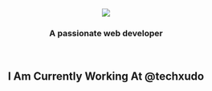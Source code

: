 

<h1 align="center">
    <img src="https://readme-typing-svg.herokuapp.com/?font=Righteous&size=35&center=true&vCenter=true&width=500&height=70&duration=4000&lines=Hi+There!+👋;+I'm+Muhammad+Arbaz+Uddin;" />
</h1>

<h3 align="center">A passionate web developer</h3>

<br/>

<h2 align="center">I Am Currently Working At @techxudo</h2>

<div align="center">
 

<br/>
 


